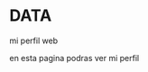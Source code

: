 
# DATA  

mi perfil web 

 en esta pagina podras ver mi perfil 
                              
                                                             

   
       
                        
             
          


 

